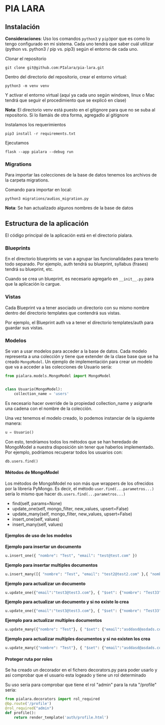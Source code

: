 # PIA LARA

## Instalación

**Consideraciones**: Uso los comandos ```python3``` y ```pip3```por que es como lo tengo configurado en mi sistema. Cada uno tendrá que saber cuál utilizar (python vs. python3 / pip vs. pip3) según el entorno de cada uno.

Clonar el repositorio 

```
git clone git@github.com:PIalara/pia-lara.git
```

Dentro del directorio del repositorio, crear el entorno virtual:

```
python3 -m venv venv
```

Y activar el entorno virtual (aquí ya cada uno según windows, linux o Mac tendrá que seguir el procedimiento que se explicó en clase)

**Nota**: El directorio venv está puesto en el gitignore para que no se suba al repositorio. Si lo llamáis de otra forma, agregadlo al gitignore

Instalamos los requerimientos
```
pip3 install -r requirements.txt
```

Ejecutamos

```
flask --app pialara --debug run
```

### Migrations

Para importar las colecciones de la base de datos tenemos los archivos de la carpeta migrations.

Comando para importar en local:
```
python3 migrations/audios_migration.py 
```
**Nota**: Se han actualizado algunos nombres de la base de datos


## Estructura de la aplicación

El código principal de la aplicación está en el directorio pialara.

### Blueprints

En el directorio blueprints se van a agrupar las funcionalidades para tenerlo todo separado. Por ejemplo, auth tendrá su blueprint, syllabus (frases) tendrá su blueprint, etc.

Cuando se crea un blueprint, es necesario agregarlo en ```__init__.py``` para que la aplicación lo cargue.

### Vistas

Cada Blueprint va a tener asociado un directorio con su mismo nombre dentro del directorio templates que contendrá sus vistas.

Por ejemplo, el Blueprint auth va a tener el directorio templates/auth para guardar sus vistas.

### Modelos

Se van a usar modelos para acceder a la base de datos. Cada modelo representa a una colección y tiene que extender de la clase base que se ha creado  ```MongoModel```. Un ejemplo de implementación para crear un modelo que va a acceder a las colecciones de Usuario sería:

```python
from pialara.models.MongoModel import MongoModel


class Usuario(MongoModel):
    collection_name = 'users'

```

Es necesario hacer override de la propiedad collection_name y asignarle una cadena con el nombre de la colección.

Una vez tenemos el modelo creado, lo podemos instanciar de la siguiente manera:

```python
u = Usuario()
```

Con esto, tendríamos todos los métodos que se han heredado de MongoModel a nuestra disposición sin tener que haberlos implementado. Por ejemplo, podríamos recuperar todos los usuarios con:
```python
db.users.find()
```

#### Métodos de MongoModel

Los métodos de MongoModel no son más que wrappers de los ofrecidos por la librería PyMongo. Es decir, el método ```user.find(...parametros...)``` sería lo mismo que hacer ```db.users.find(...parametros...)```

- find(self, params=None)
- update_one(self, mongo_filter, new_values, upsert=False)
- update_many(self, mongo_filter, new_values, upsert=False)
- insert_one(self, values)
- insert_many(self, values)

#### Ejemplos de uso de los modelos

**Ejemplo para insertar un documento**

```python
u.insert_one({ "nombre": "Test", "email": "test@test.com" })
```

**Ejemplo para insertar multiples documentos**

```python
u.insert_many([{ "nombre": "Test", "email": "test2@test2.com" },{ "nombre": "Test", "email": "test3@test3.com" }])
```

**Ejemplo para actualizar un documento**
```python
u.update_one({"email":"test3@test3.com"}, { "$set": {"nombre": "Test33"}})
```

**Ejemplo para actualizar un documento y si no existe lo crea**
```python
u.update_one({"email":"test3@test3.com"}, { "$set": {"nombre": "Test33"}}, upsert=True)
```

**Ejemplo para actualizar multiples documentos**
```python
u.update_many({"nombre": "Test"}, { "$set": {"email":"asddasd@asdads.com"}})
```

**Ejemplo para actualizar multiples documentos y si no existen los crea**
```python
u.update_many({"nombre": "Test"}, { "$set": {"email":"asddasd@asdads.com"}}, upsert=True)
```

#### Proteger ruta por roles

Se ha creado un decorador en el fichero decorators.py para poder usarlo y asi comprobar que el usuario esta logeado y tiene un rol determinado

Su uso seria para comprobar que tiene el rol "admin" para la ruta "/profile" seria:

```python
from pialara.decorators import rol_required
@bp.route('/profile')
@rol_required("admin")
def profile():
    return render_template('auth/profile.html')
```